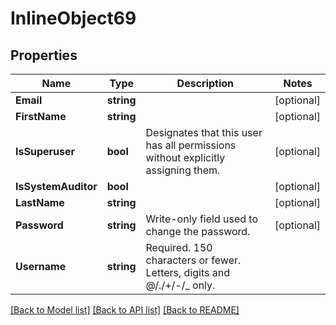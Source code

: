 # InlineObject69

## Properties

Name | Type | Description | Notes
------------ | ------------- | ------------- | -------------
**Email** | **string** |  | [optional] 
**FirstName** | **string** |  | [optional] 
**IsSuperuser** | **bool** | Designates that this user has all permissions without explicitly assigning them. | [optional] 
**IsSystemAuditor** | **bool** |  | [optional] 
**LastName** | **string** |  | [optional] 
**Password** | **string** | Write-only field used to change the password. | [optional] 
**Username** | **string** | Required. 150 characters or fewer. Letters, digits and @/./+/-/_ only. | 

[[Back to Model list]](../README.md#documentation-for-models) [[Back to API list]](../README.md#documentation-for-api-endpoints) [[Back to README]](../README.md)


